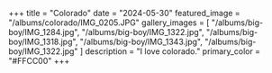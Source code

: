 +++
title = "Colorado"
date = "2024-05-30"
featured_image = "/albums/colorado/IMG_0205.JPG"
gallery_images = [
    "/albums/big-boy/IMG_1284.jpg",
    "/albums/big-boy/IMG_1322.jpg",
    "/albums/big-boy/IMG_1318.jpg",
    "/albums/big-boy/IMG_1343.jpg",
    "/albums/big-boy/IMG_1322.jpg"
]
description = "I love colorado."
primary_color = "#FFCC00"
+++